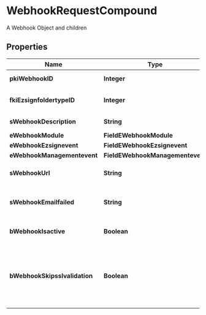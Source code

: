 

# WebhookRequestCompound

A Webhook Object and children

## Properties

| Name | Type | Description | Notes |
|------------ | ------------- | ------------- | -------------|
|**pkiWebhookID** | **Integer** | The unique ID of the Webhook |  [optional] |
|**fkiEzsignfoldertypeID** | **Integer** | The unique ID of the Ezsignfoldertype. |  [optional] |
|**sWebhookDescription** | **String** | The description of the Webhook |  |
|**eWebhookModule** | **FieldEWebhookModule** |  |  |
|**eWebhookEzsignevent** | **FieldEWebhookEzsignevent** |  |  [optional] |
|**eWebhookManagementevent** | **FieldEWebhookManagementevent** |  |  [optional] |
|**sWebhookUrl** | **String** | The URL of the Webhook callback |  |
|**sWebhookEmailfailed** | **String** | The email that will receive the Webhook in case all attempts fail |  |
|**bWebhookIsactive** | **Boolean** | Whether the Webhook is active or not |  |
|**bWebhookSkipsslvalidation** | **Boolean** | Wheter the server&#39;s SSL certificate should be validated or not. Not recommended to skip for production use |  |



